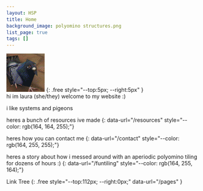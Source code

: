 ```yaml
---
layout: HSP
title: Home
background_image: polyomino structures.png
list_page: true
tags: []
---
```


<img src="/resources/images/poly pigeon.png">
{: .free style="--top:5px; --right:5px" }

<div class="free" style="--top:10px; --left:20px;">
hi im laura (she/they) welcome to my website :)

i like systems and pigeons

heres a bunch of resources ive made
{: data-url="/resources" style="--color: rgb(164, 164, 255);"}

heres how you can contact me
{: data-url="/contact" style="--color: rgb(164, 255, 255);"}

heres a story about how i messed around with an aperiodic polyomino tiling for dozens of hours :)
{: data-url="/funtiling" style="--color: rgb(164, 255, 164);"}
</div>

Link Tree
{: .free style="--top:112px; --right:0px;" data-url="/pages" }
